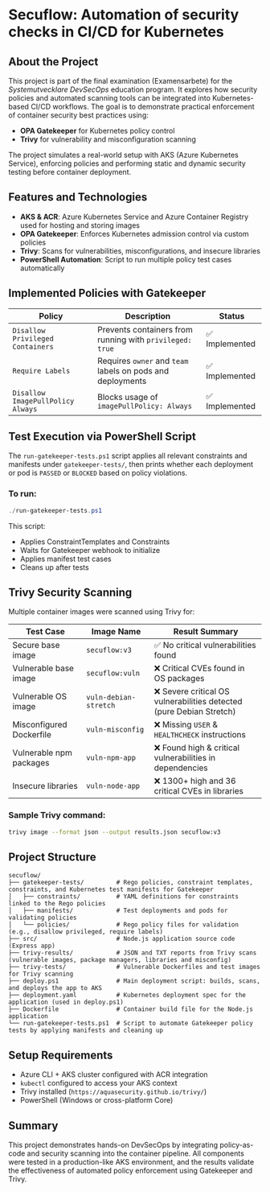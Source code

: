 # Secuflow: Automation of security checks in CI/CD for Kubernetes

## About the Project
This project is part of the final examination (Examensarbete) for the *Systemutvecklare DevSecOps* education program. It explores how security policies and automated scanning tools can be integrated into Kubernetes-based CI/CD workflows. The goal is to demonstrate practical enforcement of container security best practices using:

- **OPA Gatekeeper** for Kubernetes policy control
- **Trivy** for vulnerability and misconfiguration scanning

The project simulates a real-world setup with AKS (Azure Kubernetes Service), enforcing policies and performing static and dynamic security testing before container deployment.

## Features and Technologies
- **AKS & ACR**: Azure Kubernetes Service and Azure Container Registry used for hosting and storing images
- **OPA Gatekeeper**: Enforces Kubernetes admission control via custom policies
- **Trivy**: Scans for vulnerabilities, misconfigurations, and insecure libraries
- **PowerShell Automation**: Script to run multiple policy test cases automatically

## Implemented Policies with Gatekeeper
| Policy                              | Description                                                    | Status  |
|-------------------------------------|----------------------------------------------------------------|---------|
| `Disallow Privileged Containers`    | Prevents containers from running with `privileged: true`       | ✅ Implemented |
| `Require Labels`                    | Requires `owner` and `team` labels on pods and deployments     | ✅ Implemented |
| `Disallow ImagePullPolicy Always`  | Blocks usage of `imagePullPolicy: Always`                      | ✅ Implemented |

## Test Execution via PowerShell Script
The `run-gatekeeper-tests.ps1` script applies all relevant constraints and manifests under `gatekeeper-tests/`, then prints whether each deployment or pod is `PASSED` or `BLOCKED` based on policy violations.

### To run:
```powershell
./run-gatekeeper-tests.ps1
```
This script:
- Applies ConstraintTemplates and Constraints
- Waits for Gatekeeper webhook to initialize
- Applies manifest test cases
- Cleans up after tests

## Trivy Security Scanning
Multiple container images were scanned using Trivy for:

| Test Case                 | Image Name           | Result Summary                                                       |
|---------------------------|----------------------|--------------------------------------------------------------------- |
| Secure base image         | `secuflow:v3`        | ✅ No critical vulnerabilities found                                 |
| Vulnerable base image     | `secuflow:vuln`      | ❌ Critical CVEs found in OS packages                                |
| Vulnerable OS image       | `vuln-debian-stretch`| ❌ Severe critical OS vulnerabilities detected (pure Debian Stretch) |
| Misconfigured Dockerfile  | `vuln-misconfig`     | ❌ Missing `USER` & `HEALTHCHECK` instructions                       |
| Vulnerable npm packages   | `vuln-npm-app`       | ❌ Found high & critical vulnerabilities in dependencies             |
| Insecure libraries        | `vuln-node-app`      | ❌ 1300+ high and 36 critical CVEs in libraries                      |

### Sample Trivy command:
```bash
trivy image --format json --output results.json secuflow:v3
```

## Project Structure
```
secuflow/
├── gatekeeper-tests/         # Rego policies, constraint templates, constraints, and Kubernetes test manifests for Gatekeeper
│   ├── constraints/          # YAML definitions for constraints linked to the Rego policies
│   ├── manifests/            # Test deployments and pods for validating policies
│   └── policies/             # Rego policy files for validation (e.g., disallow privileged, require labels)
├── src/                      # Node.js application source code (Express app)
├── trivy-results/            # JSON and TXT reports from Trivy scans (vulnerable images, package managers, libraries and misconfig)
├── trivy-tests/              # Vulnerable Dockerfiles and test images for Trivy scanning
├── deploy.ps1                # Main deployment script: builds, scans, and deploys the app to AKS
├── deployment.yaml           # Kubernetes deployment spec for the application (used in deploy.ps1)
├── Dockerfile                # Container build file for the Node.js application
└── run-gatekeeper-tests.ps1  # Script to automate Gatekeeper policy tests by applying manifests and cleaning up
```

## Setup Requirements
- Azure CLI + AKS cluster configured with ACR integration
- `kubectl` configured to access your AKS context
- Trivy installed (`https://aquasecurity.github.io/trivy/`)
- PowerShell (Windows or cross-platform Core)

## Summary
This project demonstrates hands-on DevSecOps by integrating policy-as-code and security scanning into the container pipeline. All components were tested in a production-like AKS environment, and the results validate the effectiveness of automated policy enforcement using Gatekeeper and Trivy.
